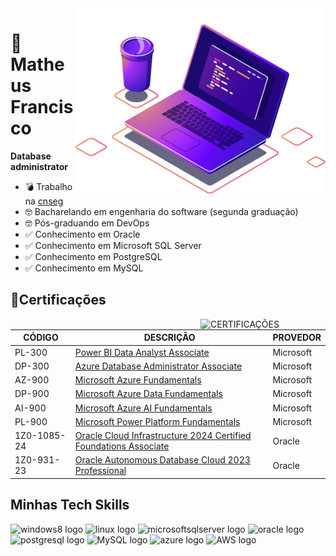 <div id="top"></div>
<img src="https://github.com/dirceuresende/dirceuresende/raw/main/computer-illustration.png" min-width="400px" max-width="400px" width="400px" align="right" alt="Computador" />

<h1>👋 Matheus Francisco </h1>

**Database administrator**

- 💣 Trabalho na [cnseg](https://cnseg.org.br/)
- 🤓 Bacharelando em engenharia do software (segunda graduação)
- 🤓 Pós-graduando em DevOps
- ✅ Conhecimento em Oracle
- ✅ Conhecimento em Microsoft SQL Server
- ✅ Conhecimento em PostgreSQL
- ✅ Conhecimento em MySQL


<h2>🎯Certificações</h2>
<img src="https://user-images.githubusercontent.com/67348204/235379724-4578a774-4121-4af5-9e5c-019355d3d8df.png" min-width="200px" max-width="200px" width="200px" align="right" float="right" alt="CERTIFICAÇÕES" />




| CÓDIGO        | DESCRIÇÃO                                                                                                                                                                                                                      | PROVEDOR  |
|---------------|------------------------------------------------------------------------------------------------------------------------------------------------------------------------------------------|-----------|
| PL-300        | [Power BI Data Analyst Associate](https://learn.microsoft.com/pt-br/users/matheusfrancisco-0785/credentials/ea2f53f51762949?ref=https%3A%2F%2Fwww.linkedin.com%2F)                        | Microsoft |
| DP-300        | [Azure Database Administrator Associate](https://learn.microsoft.com/pt-br/users/matheusfrancisco-0785/credentials/8cd9e8cc13760c13?ref=https%3A%2F%2Fwww.linkedin.com%2F)               | Microsoft |
| AZ-900        | [Microsoft Azure Fundamentals](https://www.credly.com/badges/38b63a3a-b55a-49a2-96e0-dbbf56b79d5f)                                                                                       | Microsoft |
| DP-900        | [Microsoft Azure Data Fundamentals](https://www.credly.com/badges/b4e60575-dafb-42fc-b501-703835580b65)                                                                                  | Microsoft |
| AI-900        | [Microsoft Azure AI Fundamentals](https://www.credly.com/badges/326f469c-efae-4812-9311-ebe9997a8a07)                                                                                   | Microsoft |
| PL-900        | [Microsoft Power Platform Fundamentals](https://www.credly.com/badges/5af8391e-fbfa-4ebb-8269-9c5700234b77/public_url)                                                                   | Microsoft |
| 1Z0-1085-24   | [Oracle Cloud Infrastructure 2024 Certified Foundations Associate](https://catalog-education.oracle.com/ords/certview/sharebadge?id=5B19F852DD835A1EB0F31BE3015CF1BDF21EE91DA18021D4F96629BA3FE1E721) | Oracle    |
| 1Z0-931-23    | [Oracle Autonomous Database Cloud 2023 Professional](https://catalog-education.oracle.com/pls/certview/sharebadge?id=8B46D563C14232FC1F1E955C5ADB433F09F3A65999B4E9028272849019D1F2D6)    | Oracle    |



## Minhas Tech Skills
<div align="left">
  <img src="https://cdn.jsdelivr.net/gh/devicons/devicon/icons/windows8/windows8-original.svg"                  height="55" alt="windows8 logo"  />
  <img src="https://cdn.jsdelivr.net/gh/devicons/devicon/icons/linux/linux-original.svg"                        height="55" alt="linux logo"  />
  <img src="https://cdn.jsdelivr.net/gh/devicons/devicon/icons/microsoftsqlserver/microsoftsqlserver-plain.svg" height="55" alt="microsoftsqlserver logo"  />
  <img src="https://cdn.jsdelivr.net/gh/devicons/devicon/icons/oracle/oracle-original.svg"                      height="55" alt="oracle logo"  />
  <img src="https://cdn.jsdelivr.net/gh/devicons/devicon/icons/postgresql/postgresql-original.svg"              height="55" alt="postgresql logo"  />
  <img src="https://www.svgrepo.com/show/303251/mysql-logo.svg"              height="70" width="80" alt="MySQL logo"  />
  <img src="https://cdn.jsdelivr.net/gh/devicons/devicon/icons/azure/azure-original.svg"                        height="55" alt="azure logo"  />
  <img src="https://github.com/user-attachments/assets/44c18a37-1f9b-4439-89da-cdc9f51a45e7"                        height="55" alt="AWS logo"  />


  
</div>
